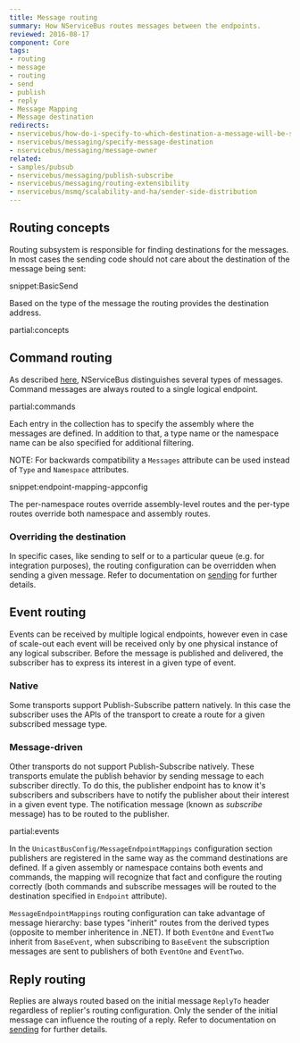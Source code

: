 ```yaml
---
title: Message routing
summary: How NServiceBus routes messages between the endpoints.
reviewed: 2016-08-17
component: Core
tags:
- routing
- message
- routing
- send
- publish
- reply
- Message Mapping
- Message destination
redirects:
- nservicebus/how-do-i-specify-to-which-destination-a-message-will-be-sent
- nservicebus/messaging/specify-message-destination
- nservicebus/messaging/message-owner
related:
- samples/pubsub
- nservicebus/messaging/publish-subscribe
- nservicebus/messaging/routing-extensibility
- nservicebus/msmq/scalability-and-ha/sender-side-distribution
---
```



## Routing concepts

Routing subsystem is responsible for finding destinations for the messages. In most cases the sending code should not care about the destination of the message being sent:

snippet:BasicSend

Based on the type of the message the routing provides the destination address.

partial:concepts


## Command routing

As described [here](/nservicebus/messaging/messages-events-commands.md), NServiceBus distinguishes several types of messages. Command messages are always routed to a single logical endpoint. 

partial:commands

Each entry in the collection has to specify the assembly where the messages are defined. In addition to that, a type name or the namespace name can be also specified for additional filtering. 

NOTE: For backwards compatibility a `Messages` attribute can be used instead of `Type` and `Namespace` attributes. 

snippet:endpoint-mapping-appconfig

The per-namespace routes override assembly-level routes and the per-type routes override both namespace and assembly routes. 


### Overriding the destination

In specific cases, like sending to self or to a particular queue (e.g. for integration purposes), the routing configuration can be overridden when sending a given message. Refer to documentation on [sending](/nservicebus/messaging/send-a-message.md) for further details.


## Event routing

Events can be received by multiple logical endpoints, however even in case of scale-out each event will be received only by one physical instance of any logical subscriber. Before the message is published and delivered, the subscriber has to express its interest in a given type of event. 


### Native

Some transports support Publish-Subscribe pattern natively. In this case the subscriber uses the APIs of the transport to create a route for a given subscribed message type.


### Message-driven

Other transports do not support Publish-Subscribe natively. These transports emulate the publish behavior by sending message to each subscriber directly. To do this, the publisher endpoint has to know it's subscribers and subscribers have to notify the publisher about their interest in a given event type. The notification message (known as *subscribe* message) has to be routed to the publisher.

partial:events

In the `UnicastBusConfig/MessageEndpointMappings` configuration section publishers are registered in the same way as the command destinations are defined. If a given assembly or namespace contains both events and commands, the mapping will recognize that fact and configure the routing correctly (both commands and subscribe messages will be routed to the destination specified in `Endpoint` attribute).

`MessageEndpointMappings` routing configuration can take advantage of message hierarchy: base types "inherit" routes from the derived types (opposite to member inheritence in .NET). If both `EventOne` and `EventTwo` inherit from `BaseEvent`, when subscribing to `BaseEvent` the subscription messages are sent to publishers of both `EventOne` and `EventTwo`.


## Reply routing

Replies are always routed based on the initial message `ReplyTo` header regardless of replier's routing configuration. Only the sender of the initial message can influence the routing of a reply. Refer to documentation on [sending](/nservicebus/messaging/send-a-message.md) for further details.
